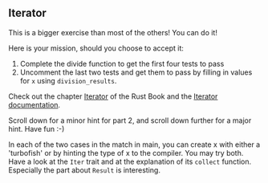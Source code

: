## Iterator

This is a bigger exercise than most of the others!
You can do it!

Here is your mission, should you choose to accept it:

1. Complete the divide function to get the first four tests to pass
2. Uncomment the last two tests and get them to pass by filling in values for `x` using `division_results`.

Check out the chapter [Iterator](https://doc.rust-lang.org/book/2018-edition/ch13-02-iterators.html) of the Rust Book and the [Iterator documentation](https://doc.rust-lang.org/stable/std/iter/trait.Iterator.htmlj).

Scroll down for a minor hint for part 2, and scroll down further for a major hint.
Have fun :-)

<div class="hint">
  In each of the two cases in the match in main, you can create x with either a 'turbofish' or by hinting the type of x to the compiler.
  You may try both.
</div>

<div class="hint">
  Have a look at the <code>Iter</code> trait and at the explanation of its <code>collect</code> function.
  Especially the part about <code>Result</code> is interesting.
</div>
